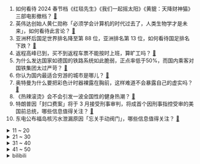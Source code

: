 1. 如何看待 2024 春节档《红毯先生》《我们一起摇太阳》《黄貔：天降财神猫》三部电影撤档？ [:link:](https://www.zhihu.com/question/644561596)
2. 英伟达创始人黄仁勋称「必须学会计算机的时代过去了，人类生物学才是未来」，如何看待此言论？ [:link:](https://www.zhihu.com/question/644449435)
3. 亚洲杯后国足世界排名降至第 88 位，亚洲排名第 13 位，如何看待国足排名下跌？ [:link:](https://www.zhihu.com/question/644516712)
4. 返程高峰已到，买不到返程车票不能按时上班，算旷工吗？ [:link:](https://www.zhihu.com/question/644499714)
5. 为什么发达国家如德国的铁路系统如此脆弱，正点率低于50%，而国内乘客对国铁集团太过严苛？ [:link:](https://www.zhihu.com/question/643383560)
6. 你认为国内最适合穷游的城市是哪儿？ [:link:](https://www.zhihu.com/question/642212911)
7. 奥特曼为什么要把彩色计时器裸露在胸前，这样难道不会暴露自己的虚实吗？ [:link:](https://www.zhihu.com/question/483540901)
8. 《热辣滚烫》会不会引发一波全国性的健身热潮？ [:link:](https://www.zhihu.com/question/643962656)
9. 特朗普因「封口费案」将于 3 月接受刑事审判，将成首个因刑事指控受审的美国前总统，哪些信息值得关注？ [:link:](https://www.zhihu.com/question/644497788)
10. 东电公布福岛核污水泄漏原因「忘关手动阀门」，哪些信息值得关注？ [:link:](https://www.zhihu.com/question/644500909)
<details>
<summary>11 ~ 20</summary>

11. 新能源车主海南离岛困境「凌晨去港口排队，买不到船票只有请年假」如何看待此事？新能源车登船为何有所限制？ [:link:](https://www.zhihu.com/question/644525867)
12. 美军宣称截获伊朗运送给胡塞武装的先进武器，哪些信息值得关注？ [:link:](https://www.zhihu.com/question/644520372)
13. 为什么openai可以跑通所有AGI技术栈？ [:link:](https://www.zhihu.com/question/644486081)
14. 如果有一天，有个人跑来跟你讲：“你只是我的克隆体。”那你会萌生什么想法? [:link:](https://www.zhihu.com/question/639677829)
15. 张朝阳谈到的“大脑可塑性原理”是否可信? [:link:](https://www.zhihu.com/question/642884844)
16. 《年会不能停》里的 Penny 到底是不是优秀的人？ [:link:](https://www.zhihu.com/question/638227353)
17. 有个亲妹妹是什么感觉? [:link:](https://www.zhihu.com/question/293914303)
18. 买断制单机（非free to play)游戏已经是夕阳红行业了吗？ [:link:](https://www.zhihu.com/question/644497647)
19. 薛之谦发长文怒赞《飞驰人生2》，却因多次屏摄被指侵犯电影版权，看电影拍照发朋友圈有法律风险吗？ [:link:](https://www.zhihu.com/question/644474591)
20. 苹果停止签署 iOS 17.3，已升级用户无法降级，有哪些原因？将带来哪些影响？ [:link:](https://www.zhihu.com/question/644483444)
</details>
<details>
<summary>21 ~ 30</summary>

21. 很少发朋友圈的是不是都是工作很忙的人？ [:link:](https://www.zhihu.com/question/636694477)
22. 哈尔滨返程一票难求，回上海仅剩「万元高价票」，临时订票还能怎么省钱？ [:link:](https://www.zhihu.com/question/644478097)
23. 如果给你一次时光倒流的机会，你想回到什么时候? [:link:](https://www.zhihu.com/question/640095281)
24. 灌篮高手里赤木如果加上稳定中投会对湘北有怎样的加强？ [:link:](https://www.zhihu.com/question/643348666)
25. 为什么制作组会把废案放在游戏文件里? [:link:](https://www.zhihu.com/question/644355705)
26. 三亚飞各地机票基本卖完，国家民航局同意增加海南运力，目前情况如何？出岛需注意哪些问题？ [:link:](https://www.zhihu.com/question/644474982)
27. 魔幻题材的小说应该如何确保法师和战士的“平衡”？ [:link:](https://www.zhihu.com/question/582718308)
28. 如果给你一碗白米饭，只能配一个菜，你会选择什么？ [:link:](https://www.zhihu.com/question/642200832)
29. 电影《第二十条》中为什么王永强是正当防卫，而张贵生却是故意伤害？两者核心区别是什么？ [:link:](https://www.zhihu.com/question/643301730)
30. 谷歌发布新一代多模态大模型 Gemini 1.5，有哪些能力提升？ [:link:](https://www.zhihu.com/question/644489216)
</details>
<details>
<summary>31 ~ 40</summary>

31. 春运返程开启，一年一度后备箱大赛又来了，春节你从老家带了啥？ [:link:](https://www.zhihu.com/question/644443219)
32. 如何看待尘遁元界剥离这个忍术？ [:link:](https://www.zhihu.com/question/306679458)
33. 亚洲杯止步4强+内讧，韩国队主教练克林斯曼下课，如何评价他的执教水平？ [:link:](https://www.zhihu.com/question/644505241)
34. 留安全车距老是被人超车怎么办？ [:link:](https://www.zhihu.com/question/263290033)
35. 麒麟9000s还能用三年吗？ [:link:](https://www.zhihu.com/question/630957403)
36. 一位月收入只有三千元的父亲，如果具备了富人思维，他大概率会教育出一个什么素质的孩子？ [:link:](https://www.zhihu.com/question/640800565)
37. 已经毕业的博士可以给刚入学的博士一些建议和忠告吗？ [:link:](https://www.zhihu.com/question/634926647)
38. 为什么认知层次高的人总是很孤独？ [:link:](https://www.zhihu.com/question/641588078)
39. 白宫称阿夫迪夫卡有落入俄罗斯控制的危险，该地目前战况如何？从军事角度看该地有哪些战略意义？ [:link:](https://www.zhihu.com/question/644498117)
40. OpenAI 全新发布文生视频模型 Sora，支持 60s 超长长度，有哪些突破？将带来哪些影响？ [:link:](https://www.zhihu.com/question/644478554)
</details>
<details>
<summary>41 ~ 50</summary>

41. 世界上有完全不含有水分子（H₂O） 而且人喝了无害的饮料吗？ [:link:](https://www.zhihu.com/question/633186948)
42. 23-24 赛季 NBA勇士 140:137 爵士，如何评价这场比赛？ [:link:](https://www.zhihu.com/question/644483358)
43. 如何评价在匹诺康尼拒绝砂金后的隐藏结局？ [:link:](https://www.zhihu.com/question/644431255)
44. OpenAI 发布文生视频模型 Sora，AI 能理解运动中的物理世界，这是世界模型吗？意味着什么？ [:link:](https://www.zhihu.com/question/644478663)
45. OpenAI 的视频模型 Sora，支持 60s超长长度、单视频多角度镜头等功能，能否颠覆影视创作？ [:link:](https://www.zhihu.com/question/644488128)
46. 如何评价《海贼王》1107话的情报？ [:link:](https://www.zhihu.com/question/644277358)
47. 天赋消失是一种什么感觉？ [:link:](https://www.zhihu.com/question/634410631)
48. 电影《第二十条》好看吗？ [:link:](https://www.zhihu.com/question/643867251)
49. 讲求婚恋效率，春节相亲开启「群发模式」，如何看待这一现象？ [:link:](https://www.zhihu.com/question/644275460)
50. 卡尔森称「普京愿意在乌克兰问题上妥协，只有美国不愿意」，如何解读？ [:link:](https://www.zhihu.com/question/644192040)
</details><details>
<summary>bilibili</summary>

</details>